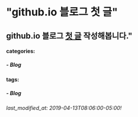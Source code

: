 # "<strong>github.io</strong> 블로그  첫 글"<br>
## github.io 블로그 <u>첫 글</u> 작성해봅니다."<br>
#### categories:
#####  - *Blog* <br>
#### tags:
#####  - *Blog* <br>
###### last_modified_at: 2019-04-13T08:06:00-05:00!



